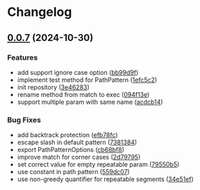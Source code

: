 # Changelog

## [0.0.7](https://github.com/stenin-nikita/route-peek/compare/3e462836...v0.0.7) (2024-10-30)


### Features

* add support ignore case option ([bb99d9f](https://github.com/stenin-nikita/route-peek/commit/bb99d9fb3927a2ca0b57d97957ebcb1f38a2a343))
* implement test method for PathPattern ([1efc5c2](https://github.com/stenin-nikita/route-peek/commit/1efc5c2d5c54280bcafcc366254b8af4d0e1b1f3))
* init repository ([3e46283](https://github.com/stenin-nikita/route-peek/commit/3e462836aa3d2551bd7fa0b4e0c9ee6fcb4ed22e))
* rename method from match to exec ([094f13e](https://github.com/stenin-nikita/route-peek/commit/094f13ef6acd56c89f8e06df70e01e0c422e03b6))
* support multiple param with same name ([acdcb14](https://github.com/stenin-nikita/route-peek/commit/acdcb1451eb2a73df24b23b8355348a80755bb6c))


### Bug Fixes

* add backtrack protection ([efb78fc](https://github.com/stenin-nikita/route-peek/commit/efb78fce6e980b1c29173f092966502e78c435bb))
* escape slash in default pattern ([7381384](https://github.com/stenin-nikita/route-peek/commit/7381384171b21d579ca4e0cc7497e11f1ab41139))
* export PathPatternOptions ([cb68bf8](https://github.com/stenin-nikita/route-peek/commit/cb68bf83aa70adf07fec35f1b7521d02c0f15051))
* improve match for corner cases ([2d79795](https://github.com/stenin-nikita/route-peek/commit/2d797954f0b8a1ce337761c67dc754835a39398f))
* set correct value for empty repeatable param ([79550b5](https://github.com/stenin-nikita/route-peek/commit/79550b5b0e56d39cc460a5cd5d7497a146512dd3))
* use constant in path pattern ([559dc07](https://github.com/stenin-nikita/route-peek/commit/559dc07ac39148883f6ffd2dabd2019fa3f227b1))
* use non-greedy quantifier for repeatable segments ([34e51ef](https://github.com/stenin-nikita/route-peek/commit/34e51efd5642a928b1422917927f3976c197b52a))
